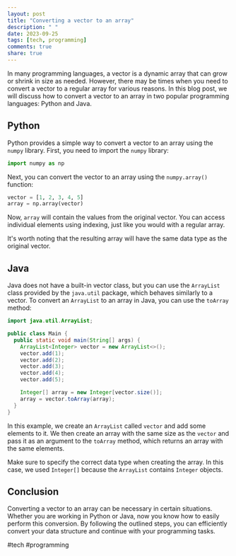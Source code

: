 ```yaml
---
layout: post
title: "Converting a vector to an array"
description: " "
date: 2023-09-25
tags: [tech, programming]
comments: true
share: true
---
```


In many programming languages, a vector is a dynamic array that can grow or shrink in size as needed. However, there may be times when you need to convert a vector to a regular array for various reasons. In this blog post, we will discuss how to convert a vector to an array in two popular programming languages: Python and Java.

## Python

Python provides a simple way to convert a vector to an array using the `numpy` library. First, you need to import the `numpy` library:

``` python
import numpy as np
```

Next, you can convert the vector to an array using the `numpy.array()` function:

``` python
vector = [1, 2, 3, 4, 5]
array = np.array(vector)
```

Now, `array` will contain the values from the original vector. You can access individual elements using indexing, just like you would with a regular array.

It's worth noting that the resulting array will have the same data type as the original vector. 

## Java

Java does not have a built-in vector class, but you can use the `ArrayList` class provided by the `java.util` package, which behaves similarly to a vector. To convert an `ArrayList` to an array in Java, you can use the `toArray` method:

``` java
import java.util.ArrayList;

public class Main {
  public static void main(String[] args) {
    ArrayList<Integer> vector = new ArrayList<>();
    vector.add(1);
    vector.add(2);
    vector.add(3);
    vector.add(4);
    vector.add(5);

    Integer[] array = new Integer[vector.size()];
    array = vector.toArray(array);
  }
}
```

In this example, we create an `ArrayList` called `vector` and add some elements to it. We then create an array with the same size as the `vector` and pass it as an argument to the `toArray` method, which returns an array with the same elements.

Make sure to specify the correct data type when creating the array. In this case, we used `Integer[]` because the `ArrayList` contains `Integer` objects.

## Conclusion

Converting a vector to an array can be necessary in certain situations. Whether you are working in Python or Java, now you know how to easily perform this conversion. By following the outlined steps, you can efficiently convert your data structure and continue with your programming tasks.

#tech #programming